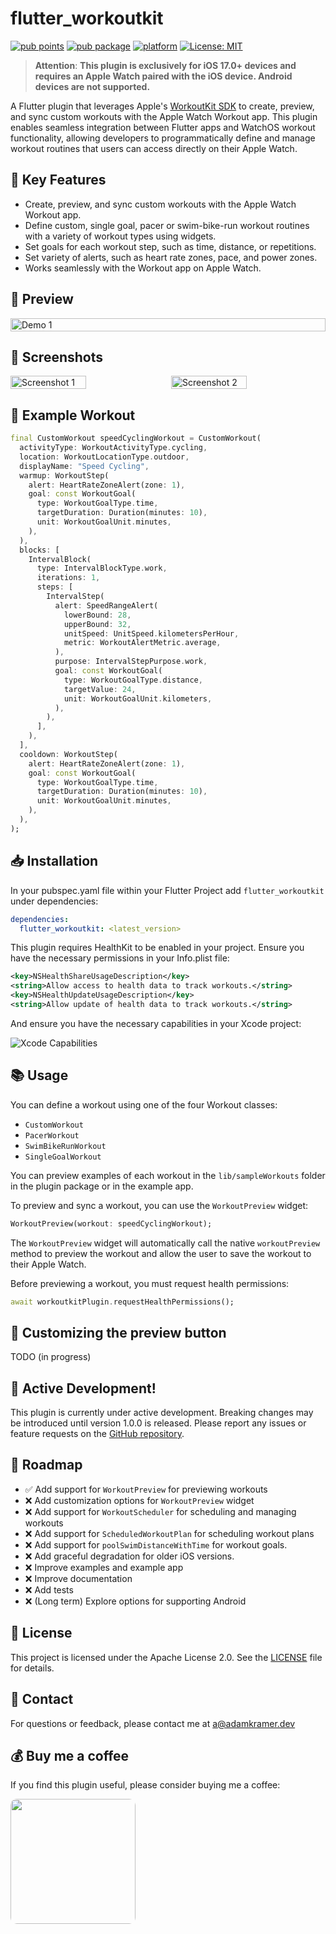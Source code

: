 # flutter_workoutkit

[![pub points](https://img.shields.io/pub/points/flutter_workoutkit?color=2E8B57&label=pub%20points)](https://pub.dev/packages/flutter_workoutkit/score)
[![pub package](https://img.shields.io/pub/v/flutter_workoutkit.svg)](https://pub.dev/packages/flutter_workoutkit)
[![platform](https://img.shields.io/badge/platform-ios-blue.svg)](https://pub.dev/packages/flutter_workoutkit)
[![License: MIT](https://img.shields.io/badge/license-Apache%202.0-blue?style=flat-square)](https://opensource.org/licenses/Apache-2.0)

> **Attention**: **This plugin is exclusively for iOS 17.0+ devices and requires an Apple Watch paired with the iOS device. Android devices are not supported.**

A Flutter plugin that leverages Apple's [WorkoutKit SDK](https://developer.apple.com/documentation/workoutkit) to create, preview, and sync custom workouts with the Apple Watch Workout app. This plugin enables seamless integration between Flutter apps and WatchOS workout functionality, allowing developers to programmatically define and manage workout routines that users can access directly on their Apple Watch.

## 🔑 Key Features

- Create, preview, and sync custom workouts with the Apple Watch Workout app.
- Define custom, single goal, pacer or swim-bike-run workout routines with a variety of workout types using widgets.
- Set goals for each workout step, such as time, distance, or repetitions.
- Set variety of alerts, such as heart rate zones, pace, and power zones.
- Works seamlessly with the Workout app on Apple Watch.

## 🎥 Preview

<div style="display: flex; justify-content: space-between;">
    <img src="https://adamkramer.nl/workoutkit/demo.gif" width="100%" alt="Demo 1">
</div>

## 📸 Screenshots

<div style="display: flex; justify-content: space-between;">
    <img src="https://adamkramer.nl/workoutkit/1.png" style="width: 49%;" width="49%" alt="Screenshot 1">
    <img src="https://adamkramer.nl/workoutkit/2.png" style="width: 49%;" width="49%" alt="Screenshot 2">
</div>

## 📝 Example Workout

```dart
final CustomWorkout speedCyclingWorkout = CustomWorkout(
  activityType: WorkoutActivityType.cycling,
  location: WorkoutLocationType.outdoor,
  displayName: "Speed Cycling",
  warmup: WorkoutStep(
    alert: HeartRateZoneAlert(zone: 1),
    goal: const WorkoutGoal(
      type: WorkoutGoalType.time,
      targetDuration: Duration(minutes: 10),
      unit: WorkoutGoalUnit.minutes,
    ),
  ),
  blocks: [
    IntervalBlock(
      type: IntervalBlockType.work,
      iterations: 1,
      steps: [
        IntervalStep(
          alert: SpeedRangeAlert(
            lowerBound: 28,
            upperBound: 32,
            unitSpeed: UnitSpeed.kilometersPerHour,
            metric: WorkoutAlertMetric.average,
          ),
          purpose: IntervalStepPurpose.work,
          goal: const WorkoutGoal(
            type: WorkoutGoalType.distance,
            targetValue: 24,
            unit: WorkoutGoalUnit.kilometers,
          ),
        ),
      ],
    ),
  ],
  cooldown: WorkoutStep(
    alert: HeartRateZoneAlert(zone: 1),
    goal: const WorkoutGoal(
      type: WorkoutGoalType.time,
      targetDuration: Duration(minutes: 10),
      unit: WorkoutGoalUnit.minutes,
    ),
  ),
);
```

## 📥 Installation

In your pubspec.yaml file within your Flutter Project add `flutter_workoutkit` under dependencies:

```yaml
dependencies:
  flutter_workoutkit: <latest_version>
```

This plugin requires HealthKit to be enabled in your project. Ensure you have the necessary permissions in your Info.plist file:

```xml
<key>NSHealthShareUsageDescription</key>
<string>Allow access to health data to track workouts.</string>
<key>NSHealthUpdateUsageDescription</key>
<string>Allow update of health data to track workouts.</string>
```

And ensure you have the necessary capabilities in your Xcode project:

![Xcode Capabilities](https://adamkramer.nl/workoutkit/3.png)

## 📚 Usage

You can define a workout using one of the four Workout classes:

- `CustomWorkout`
- `PacerWorkout`
- `SwimBikeRunWorkout`
- `SingleGoalWorkout`

You can preview examples of each workout in the `lib/sampleWorkouts` folder in the plugin package or in the example app.

To preview and sync a workout, you can use the `WorkoutPreview` widget:

```dart
WorkoutPreview(workout: speedCyclingWorkout);
```

The `WorkoutPreview` widget will automatically call the native `workoutPreview` method to preview the workout and allow the user to save the workout to their Apple Watch.

Before previewing a workout, you must request health permissions:

```dart
await workoutkitPlugin.requestHealthPermissions();
```

## 🎨 Customizing the preview button

TODO (in progress)

## 🚨 Active Development!

This plugin is currently under active development. Breaking changes may be introduced until version 1.0.0 is released. Please report any issues or feature requests on the [GitHub repository](https://github.com/mhoc/flutter_workoutkit).

## 🚧 Roadmap

- ✅ Add support for `WorkoutPreview` for previewing workouts
- ❌ Add customization options for `WorkoutPreview` widget
- ❌ Add support for `WorkoutScheduler` for scheduling and managing workouts
- ❌ Add support for `ScheduledWorkoutPlan` for scheduling workout plans
- ❌ Add support for `poolSwimDistanceWithTime` for workout goals.
- ❌ Add graceful degradation for older iOS versions.
- ❌ Improve examples and example app
- ❌ Improve documentation
- ❌ Add tests
- ❌ (Long term) Explore options for supporting Android

## 📝 License

This project is licensed under the Apache License 2.0. See the [LICENSE](LICENSE) file for details.

## 📧 Contact

For questions or feedback, please contact me at a@adamkramer.dev

## 💰 Buy me a coffee

If you find this plugin useful, please consider buying me a coffee:

<a href="https://buymeacoffee.com/admkrmr"><img style="width: 200px; border-radius: 10px;" src="https://adamkramer.nl/workoutkit/coffee.png" /></a>
